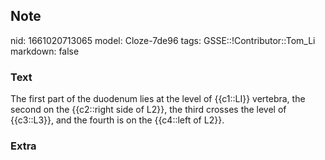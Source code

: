## Note
nid: 1661020713065
model: Cloze-7de96
tags: GSSE::!Contributor::Tom_Li
markdown: false

### Text
<div>
  The first part of the duodenum lies at the level of {{c1::LI}}
  vertebra, the second on the {{c2::right side of L2}}, the third
  crosses the level of {{c3::L3}}, and the fourth is on the
  {{c4::left of L2}}.
</div>

### Extra

